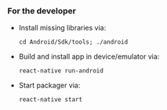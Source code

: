 ### For the developer

- Install missing libraries via:

    `cd Android/Sdk/tools; ./android`

- Build and install app in device/emulator via:

    `react-native run-android`

- Start packager via:

    `react-native start`
